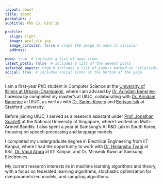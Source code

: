 ```yaml
---
layout: about
title: about
permalink: /
subtitle: PhD CS, UIUC'28

profile:
  align: right
  image: prof_pic.jpg
  image_circular: false # crops the image to make it circular
  address: 

news: true  # includes a list of news items
latest_posts: false  # includes a list of the newest posts
selected_papers: true # includes a list of papers marked as "selected={true}"
social: true  # includes social icons at the bottom of the page
---
```


I am a first-year PhD student in Computer Science at the [University of Illinois at Urbana-Champaign](https://grad.illinois.edu/), where I am advised by [Dr. Arindam Banerjee](https://arindam.cs.illinois.edu/). I previously completed my master’s at UIUC, collaborating with [Dr. Arindam Banerjee](https://arindam.cs.illinois.edu/) at UIUC, as well as with [Dr. Sanmi Koyejo](https://cs.stanford.edu/~sanmi/) and [Berivan Isik](https://sites.google.com/view/berivanisik) at Stanford University.

Before joining UIUC, I served as a research assistant under [Prof. Jonathan Scarlett](https://www.comp.nus.edu.sg/~scarlett/) at the National University of Singapore, where I worked on Multi-Armed Bandits. I also spent a year at Samsung’s AI R&D Lab in South Korea, focusing on speech processing and language models.

I completed my undergraduate degree in Electrical Engineering from IIT Kanpur, where I had the opportunity to work with [Dr. Himanshu Tyagi](https://ece.iisc.ac.in/~htyagi/) at IISc, [Dr. Vipul Arora](https://vipular.github.io/) at IIT Kanpur, and Dr. Minseok Kwon at Samsung Electronics.

My current research interests lie in machine learning algorithms and theory, with a focus on federated learning algorithms, stochastic optimization for overparametrized models, and sampling algorithms. 
